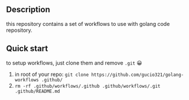 ## Description

this repository contains a set of workflows to use
with golang code repository.

## Quick start

to setup workflows, just clone them and remove `.git` :grinning:

1.   in root of your repo: `git clone https://github.com/gucio321/golang-workflows .github/`
2.   `rm -rf .github/workflows/.github .github/workflows/.git .github/README.md`
